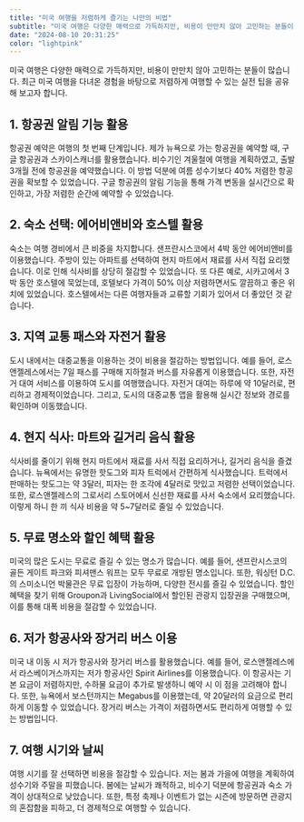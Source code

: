 ```yaml
---
title: "미국 여행을 저렴하게 즐기는 나만의 비법"
subtitle: "미국 여행은 다양한 매력으로 가득하지만, 비용이 만만치 않아 고민하는 분들이 많습니다. 최근 미국 여행을 다녀온 경험을 바탕으로 저렴하게 여행할 수 있는 실전 팁을 공유하는 글입니다."
date: "2024-08-10 20:31:25"
color: "lightpink"
---
```




<p>미국 여행은 다양한 매력으로 가득하지만, 비용이 만만치 않아 고민하는 분들이 많습니다. 최근 미국 여행을 다녀온 경험을 바탕으로 저렴하게 여행할 수 있는 실전 팁을 공유해 보고자 합니다.</p>
<p></p>
<h2><b>1. 항공권 알림 기능 활용</b></h2>
<p>항공권 예약은 여행의 첫 번째 단계입니다. 제가 뉴욕으로 가는 항공권을 예약할 때, 구글 항공권과 스카이스캐너를 활용했습니다. 비수기인 겨울철에 여행을 계획하였고, 출발 3개월 전에 항공권을 예약했습니다. 이 방법 덕분에 여름 성수기보다 40% 저렴한 항공권을 확보할 수 있었습니다. 구글 항공권의 알림 기능을 통해 가격 변동을 실시간으로 확인하고, 가장 저렴한 순간에 예약할 수 있었습니다.</p>
<p></p>
<h2><b>2. 숙소 선택: 에어비앤비와 호스텔 활용</b></h2>
<p>숙소는 여행 경비에서 큰 비중을 차지합니다. 샌프란시스코에서 4박 동안 에어비앤비를 이용했습니다. 주방이 있는 아파트를 선택하여 현지 마트에서 재료를 사서 직접 요리했습니다. 이로 인해 식사비를 상당히 절감할 수 있었습니다. 또 다른 예로, 시카고에서 3박 동안 호스텔에 묵었는데, 호텔보다 가격이 50% 이상 저렴하면서도 깔끔하고 좋은 위치에 있었습니다. 호스텔에서는 다른 여행자들과 교류할 기회가 있어서 더 좋았던 것 같습니다.</p>
<p></p>
<h2><b>3. 지역 교통 패스와 자전거 활용</b></h2>
<p>도시 내에서는 대중교통을 이용하는 것이 비용을 절감하는 방법입니다. 예를 들어, 로스앤젤레스에서는 7일 패스를 구매해 지하철과 버스를 자유롭게 이용했습니다. 또한, 자전거 대여 서비스를 이용하여 도시를 여행했습니다. 자전거 대여는 하루에 약 10달러로, 편리하고 경제적이었습니다. 그리고, 도시의 대중교통 앱을 활용해 실시간 정보와 경로를 확인하며 이동했습니다.</p>
<p></p>
<h2><b>4. 현지 식사: 마트와 길거리 음식 활용</b></h2>
<p>식사비를 줄이기 위해 현지 마트에서 재료를 사서 직접 요리하거나, 길거리 음식을 즐겼습니다. 뉴욕에서는 유명한 핫도그와 피자 트럭에서 간편하게 식사했습니다. 트럭에서 판매하는 핫도그는 약 3달러, 피자는 한 조각에 4달러로 맛있고 저렴한 선택이었습니다. 또한, 로스앤젤레스의 그로서리 스토어에서 신선한 재료를 사서 숙소에서 요리했습니다. 이렇게 하니 한 끼 식사 비용을 약 5~7달러로 줄일 수 있었습니다.</p>
<p></p>
<h2><b>5. 무료 명소와 할인 혜택 활용</b></h2>
<p>미국의 많은 도시는 무료로 즐길 수 있는 명소가 많습니다. 예를 들어, 샌프란시스코의 골든 게이트 파크와 피셔맨스 워프는 모두 무료로 개방된 명소입니다. 또한, 워싱턴 D.C.의 스미소니언 박물관은 무료 입장이 가능하며, 다양한 전시를 즐길 수 있었습니다. 할인 혜택을 찾기 위해 Groupon과 LivingSocial에서 할인된 관광지 입장권을 구매했으며, 이를 통해 대폭 비용을 절감할 수 있었습니다.</p>
<p></p>
<h2><b>6. 저가 항공사와 장거리 버스 이용</b></h2>
<p>미국 내 이동 시 저가 항공사와 장거리 버스를 활용했습니다. 예를 들어, 로스앤젤레스에서 라스베이거스까지는 저가 항공사인 Spirit Airlines를 이용했습니다. 이 항공사는 기본 요금이 저렴하지만, 수하물 요금이 추가로 발생하니 예약 시 이 점을 고려해야 합니다. 또한, 뉴욕에서 보스턴까지는 Megabus를 이용했는데, 약 20달러의 요금으로 편리하게 이동할 수 있었습니다. 장거리 버스는 가격이 저렴하면서도 편리하게 여행할 수 있는 방법입니다.</p>
<p></p>
<h2><b>7. 여행 시기와 날씨</b></h2>
<p>여행 시기를 잘 선택하면 비용을 절감할 수 있습니다. 저는 봄과 가을에 여행을 계획하여 성수기와 주말을 피했습니다. 봄에는 날씨가 쾌적하고, 비수기 덕분에 항공권과 숙소 가격이 상대적으로 낮았습니다. 또한, 특정 축제나 이벤트가 없는 시즌에 방문하면 관광지의 혼잡함을 피하고, 더 경제적으로 여행할 수 있습니다.</p>
<p></p>